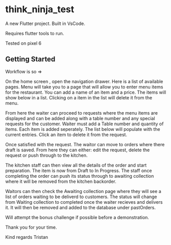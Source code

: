 # think_ninja_test

A new Flutter project.
Built in VsCode. 

Requires flutter tools to run.

Tested on pixel 6

## Getting Started

Workflow is so =>

On the home screen , open the navigation drawer.
Here is a list of available pages.
Menu will take you to a page that will allow you to enter menu items for the restaurant.
You can add a name of an item and a price. The items will show below in a list. Clicking on a item in the list will delete it from the menu.

From here the waiter can proceed to requests where the menu items are displayed and can be added along with a table number and any special requests for the customer. Waiter must add a Table number and quantity of items. Each item is added seperately.
The list below will populate with the current entries. Click an item to delete it from the request.

Once satisfied with the request. The waitor can move to orders where there draft is saved. From here they can either: edit the request, delete the request or push through to the kitchen.

The kitchen staff can then view all the details of the order and start preparation. The item is now from Draft to In Progress.
The staff once completing the order can push its status through to awaiting collection where it will be removed from the kitchen backorder.

Waitors can then check the Awaiting collection page where they will see a list of orders waiting to be deliverd to customers.
The status will change from Waiting collection to completed once the waiter recieves and delivers it. It will then be removed and added to the database under pastOrders.

Will attempt the bonus challenge if possible before a demonstration. 

Thank you for your time.

Kind regards
Tristan

